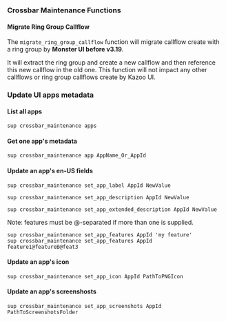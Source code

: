 
### Crossbar Maintenance Functions

#### Migrate Ring Group Callflow

The `migrate_ring_group_callflow` function will migrate callflow create with a ring group by **Monster UI before v3.19**.

It will extract the ring group and create a new callflow and then reference this new callflow in the old one. This function will not impact any other callflows or ring group callflows create by Kazoo UI.


### Update UI apps metadata

#### List all apps

```shell
sup crossbar_maintenance apps
```

#### Get one app's metadata

```shell
sup crossbar_maintenance app AppName_Or_AppId
```

#### Update an app's en-US fields

```shell
sup crossbar_maintenance set_app_label AppId NewValue
```

```shell
sup crossbar_maintenance set_app_description AppId NewValue
```

```shell
sup crossbar_maintenance set_app_extended_description AppId NewValue
```

Note: features must be @-separated if more than one is supplied.

```shell
sup crossbar_maintenance set_app_features AppId 'my feature'
sup crossbar_maintenance set_app_features AppId feature1@featureB@feat3
```

#### Update an app's icon

```shell
sup crossbar_maintenance set_app_icon AppId PathToPNGIcon
```

#### Update an app's screenshosts

```shell
sup crossbar_maintenance set_app_screenshots AppId PathToScreenshotsFolder
```
